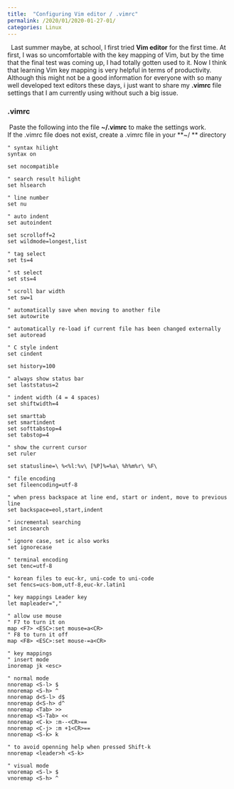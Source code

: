 ```yaml
---
title:  "Configuring Vim editor / .vimrc"
permalink: /2020/01/2020-01-27-01/
categories: Linux 
---
```

&nbsp; Last summer maybe, at school, I first tried **Vim editor** for the first time. At first, 
I was so uncomfortable with the key mapping of Vim, but by the time that the final test was coming up, I had totally gotten used to it. Now I think that learning Vim key mapping is very helpful in terms of productivity.
Although this might not be a good information for everyone with  so many well developed text editors these days, i just want to share my **.vimrc** file settings that I am currently using without such a big  issue.

### .vimrc
&nbsp;Paste the following into the file **~/.vimrc** to make the settings work.  
If the .vimrc file does not exist, create a .vimrc file in your **~/ ** directory

```viml
" syntax hilight 
syntax on 

set nocompatible

" search result hilight 
set hlsearch 

" line number 
set nu 

" auto indent 
set autoindent 

set scrolloff=2 
set wildmode=longest,list 

" tag select 
set ts=4 

" st select 
set sts=4 

" scroll bar width
set sw=1 

" automatically save when moving to another file 
set autowrite 

" automatically re-load if current file has been changed externally 
set autoread 

" C style indent 
set cindent 

set history=100

" always show status bar  
set laststatus=2 

" indent width (4 = 4 spaces)
set shiftwidth=4 

set smarttab
set smartindent
set softtabstop=4
set tabstop=4

" show the current cursor 
set ruler 

set statusline=\ %<%l:%v\ [%P]%=%a\ %h%m%r\ %F\

" file encoding 
set fileencoding=utf-8 

" when press backspace at line end, start or indent, move to previous line 
set backspace=eol,start,indent 

" incremental searching 
set incsearch 

" ignore case, set ic also works 
set ignorecase 

" terminal encoding 
set tenc=utf-8      

" korean files to euc-kr, uni-code to uni-code 
set fencs=ucs-bom,utf-8,euc-kr.latin1 

" key mappings Leader key 
let mapleader=","

" allow use mouse 
" F7 to turn it on
map <F7> <ESC>:set mouse=a<CR>
" F8 to turn it off
map <F8> <ESC>:set mouse-=a<CR>

" key mappings 
" insert mode
inoremap jk <esc>

" normal mode
nnoremap <S-l> $
nnoremap <S-h> ^
nnoremap d<S-l> d$
nnoremap d<S-h> d^
nnoremap <Tab> >>
nnoremap <S-Tab> <<
nnoremap <C-k> :m--<CR>==
nnoremap <C-j> :m +1<CR>==
nnoremap <S-k> k

" to avoid openning help when pressed Shift-k
nnoremap <leader>h <S-k>

" visual mode
vnoremap <S-l> $
vnoremap <S-h> ^
```
